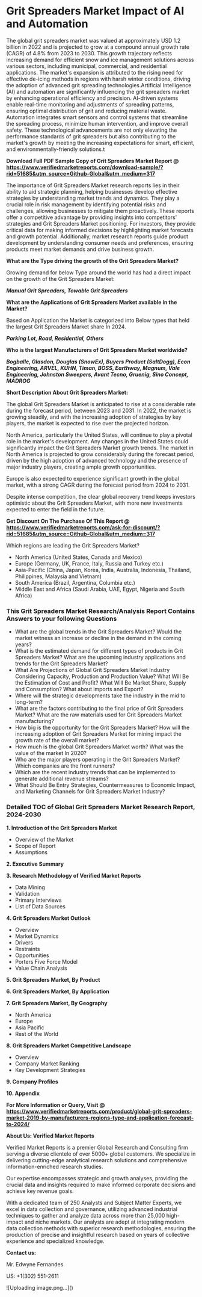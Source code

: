 <h1>Grit Spreaders Market Impact of AI and Automation</h1>The global grit spreaders market was valued at approximately USD 1.2 billion in 2022 and is projected to grow at a compound annual growth rate (CAGR) of 4.8% from 2023 to 2030. This growth trajectory reflects increasing demand for efficient snow and ice management solutions across various sectors, including municipal, commercial, and residential applications. The market's expansion is attributed to the rising need for effective de-icing methods in regions with harsh winter conditions, driving the adoption of advanced grit spreading technologies.Artificial Intelligence (AI) and automation are significantly influencing the grit spreaders market by enhancing operational efficiency and precision. AI-driven systems enable real-time monitoring and adjustments of spreading patterns, ensuring optimal distribution of grit and reducing material waste. Automation integrates smart sensors and control systems that streamline the spreading process, minimize human intervention, and improve overall safety. These technological advancements are not only elevating the performance standards of grit spreaders but also contributing to the market's growth by meeting the increasing expectations for smart, efficient, and environmentally-friendly solutions.t</p><p id="" class=""><strong>Download Full PDF Sample Copy of Grit Spreaders Market Report @ <a href="https://www.verifiedmarketreports.com/download-sample/?rid=51685&utm_source=Github-Global&utm_medium=317" target="_blank">https://www.verifiedmarketreports.com/download-sample/?rid=51685&utm_source=Github-Global&utm_medium=317</a></strong></p><p>The importance of&nbsp;Grit Spreaders Market research reports lies in their ability to aid strategic planning, helping businesses develop effective strategies by understanding market trends and dynamics. They play a crucial role in risk management by identifying potential risks and challenges, allowing businesses to mitigate them proactively. These reports offer a competitive advantage by providing insights into competitors' strategies and Grit Spreaders Market positioning. For investors, they provide critical data for making informed decisions by highlighting market forecasts and growth potential. Additionally, market research reports guide product development by understanding consumer needs and preferences, ensuring products meet market demands and drive business growth.</p><p><strong>What are the&nbsp;Type driving the growth of the Grit Spreaders Market?</strong></p><p id="" class="">Growing demand for below Type around the world has had a direct impact on the growth of the Grit Spreaders Market:</p><em><strong>Manual Grit Spreaders, Towable Grit Spreaders</strong></em></p><strong>What are the&nbsp;Applications&nbsp;of Grit Spreaders Market available in the Market?</strong></p><p id="" class="">Based on Application the Market is categorized into Below types that held the largest Grit Spreaders Market share In 2024.</p><em><strong>Parking Lot, Road, Residential, Others</strong></em></p><strong>Who is the largest Manufacturers of Grit Spreaders Market worldwide?</strong></p><p><em><strong>Bogballe, Glasdon, Douglas (SnowEx), Buyers Product (SaltDogg), Econ Engineering, ARVEL, KUHN, Timan, BOSS, Earthway, Magnum, Vale Engineering, Johnston Sweepers, Avant Tecno, Gruenig, Sino Concept, MADROG</strong></em></p><p id="" class=""><strong>Short Description About Grit Spreaders Market:</strong></p><p>The global Grit Spreaders Market is anticipated to rise at a considerable rate during the forecast period, between 2023 and 2031. In 2022, the market is growing steadily, and with the increasing adoption of strategies by key players, the market is expected to rise over the projected horizon.</p><p>North America, particularly the United States, will continue to play a pivotal role in the market's development. Any changes in the United States could significantly impact the Grit Spreaders Market growth trends. The market in North America is projected to grow considerably during the forecast period, driven by the high adoption of advanced technology and the presence of major industry players, creating ample growth opportunities.</p><p>Europe is also expected to experience significant growth in the global market, with a strong CAGR during the forecast period from 2024 to 2031.</p><p>Despite intense competition, the clear global recovery trend keeps investors optimistic about the Grit Spreaders Market, with more new investments expected to enter the field in the future.</p><p id="" class=""><strong>Get Discount On The Purchase Of This Report @ <a href="https://www.verifiedmarketreports.com/ask-for-discount/?rid=51685&utm_source=Github-Global&utm_medium=317" target="_blank">https://www.verifiedmarketreports.com/ask-for-discount/?rid=51685&utm_source=Github-Global&utm_medium=317</a></strong></p>Which regions are leading the Grit Spreaders Market?</p><ul><li>North America (United States, Canada and Mexico)</li><li>Europe (Germany, UK, France, Italy, Russia and Turkey etc.)</li><li>Asia-Pacific (China, Japan, Korea, India, Australia, Indonesia, Thailand, Philippines, Malaysia and Vietnam)</li><li>South America (Brazil, Argentina, Columbia etc.)</li><li>Middle East and Africa (Saudi Arabia, UAE, Egypt, Nigeria and South Africa)</li></ul><h3 id="" class="">This Grit Spreaders Market Research/Analysis Report Contains Answers to your following Questions</h3><ul><li>What are the global trends in the Grit Spreaders Market? Would the market witness an increase or decline in the demand in the coming years?</li><li>What is the estimated demand for different types of products in Grit Spreaders Market? What are the upcoming industry applications and trends for the Grit Spreaders Market?</li><li>What Are Projections of Global Grit Spreaders Market Industry Considering Capacity, Production and Production Value? What Will Be the Estimation of Cost and Profit? What Will Be Market Share, Supply and Consumption? What about imports and Export?</li><li>Where will the strategic developments take the industry in the mid to long-term?</li><li>What are the factors contributing to the final price of Grit Spreaders Market? What are the raw materials used for Grit Spreaders Market manufacturing?</li><li>How big is the opportunity for the Grit Spreaders Market? How will the increasing adoption of Grit Spreaders Market for mining impact the growth rate of the overall market?</li><li>How much is the global Grit Spreaders Market worth? What was the value of the market In 2020?</li><li>Who are the major players operating in the Grit Spreaders Market? Which companies are the front runners?</li><li>Which are the recent industry trends that can be implemented to generate additional revenue streams?</li><li>What Should Be Entry Strategies, Countermeasures to Economic Impact, and Marketing Channels for Grit Spreaders Market Industry?</li></ul><h3 id="" class="">Detailed TOC of Global Grit Spreaders Market Research Report, 2024-2030</h3><p id="" class=""><strong>1. Introduction of the Grit Spreaders Market</strong></p><ul><li>Overview of the Market</li><li>Scope of Report</li><li>Assumptions</li></ul><p id="" class=""><strong>2. Executive Summary</strong></p><p id="" class=""><strong>3. Research Methodology of Verified Market Reports</strong></p><ul><li>Data Mining</li><li>Validation</li><li>Primary Interviews</li><li>List of Data Sources</li></ul><p id="" class=""><strong>4. Grit Spreaders Market Outlook</strong></p><ul><li>Overview</li><li>Market Dynamics</li><li>Drivers</li><li>Restraints</li><li>Opportunities</li><li>Porters Five Force Model</li><li>Value Chain Analysis</li></ul><p id="" class=""><strong>5. Grit Spreaders Market, By Product</strong></p><p id="" class=""><strong>6. Grit Spreaders Market, By Application</strong></p><p id="" class=""><strong>7. Grit Spreaders Market, By Geography</strong></p><ul><li>North America</li><li>Europe</li><li>Asia Pacific</li><li>Rest of the World</li></ul><p id="" class=""><strong>8. Grit Spreaders Market Competitive Landscape</strong></p><ul><li>Overview</li><li>Company Market Ranking</li><li>Key Development Strategies</li></ul><p id="" class=""><strong>9. Company Profiles</strong></p><p id="" class=""><strong>10. Appendix</strong></p><p id="" class=""><strong>For More Information or Query, Visit @ <a href="https://www.verifiedmarketreports.com/product/global-grit-spreaders-market-2019-by-manufacturers-regions-type-and-application-forecast-to-2024/" target="_blank">https://www.verifiedmarketreports.com/product/global-grit-spreaders-market-2019-by-manufacturers-regions-type-and-application-forecast-to-2024/</a></strong></p><p id="" class=""><strong>About Us: Verified Market Reports</strong></p><p id="" class="">Verified Market Reports is a premier Global Research and Consulting firm serving a diverse clientele of over 5000+ global customers. We specialize in delivering cutting-edge analytical research solutions and comprehensive information-enriched research studies.</p><p id="" class="">Our expertise encompasses strategic and growth analyses, providing the crucial data and insights required to make informed corporate decisions and achieve key revenue goals.</p><p id="" class="">With a dedicated team of 250 Analysts and Subject Matter Experts, we excel in data collection and governance, utilizing advanced industrial techniques to gather and analyze data across more than 25,000 high-impact and niche markets. Our analysts are adept at integrating modern data collection methods with superior research methodologies, ensuring the production of precise and insightful research based on years of collective experience and specialized knowledge.</p><p id="" class=""><strong>Contact us:</strong></p><p id="" class="">Mr. Edwyne Fernandes</p><p id="" class="">US: +1(302) 551-2611</p>
![Uploading image.png…]()
